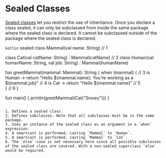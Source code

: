 # Sealed Classes

[Sealed classes](https://kotlinlang.org/docs/reference/sealed-classes.html) let you restrict the use of inheritance. Once you declare a class sealed, it can only be subclassed from inside the same package where the sealed class is declared. It cannot be subclassed outside of the package where the sealed class is declared. 

```kotlin```
sealed class Mammal(val name: String)                                                   // 1

class Cat(val catName: String) : Mammal(catName)                                        // 2
class Human(val humanName: String, val job: String) : Mammal(humanName)

fun greetMammal(mammal: Mammal): String {
    when (mammal) {                                                                     // 3
        is Human -> return "Hello ${mammal.name}; You're working as a ${mammal.job}"    // 4
        is Cat -> return "Hello ${mammal.name}"                                         // 5     
    }                                                                                   // 6
}

fun main() {
    println(greetMammal(Cat("Snowy")))
}
```

1. Defines a sealed class. 
2. Defines subclasses. Note that all subclasses must be in the same package.
3. Uses an instance of the sealed class as an argument in a `when` expression. 
4. A smartcast is performed, casting `Mammal` to `Human`.
5. A smartcast is performed, casting `Mammal` to `Cat`.
6. The `else`-case is not necessary here since all possible subclasses of the sealed class are covered. With a non-sealed superclass `else` would be required.


